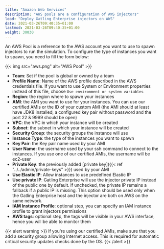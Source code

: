 ```yaml
---
title: "Amazon Web Services"
description: "AWS pools are a configuration of AWS injectors"
lead: "Deploy Gatling Enterprise injectors on AWS"
date: 2021-03-26T09:40:35+01:00
lastmod: 2021-03-26T09:40:35+01:00
weight: 30030
---
```


An AWS Pool is a reference to the AWS account you want to use to spawn injectors to run the simulation.
To configure the type of instances you want to spawn, you need to fill the form below:

{{< img src="aws.png" alt="AWS Pool" >}}

- **Team**: Set if the pool is global or owned by a team
- **Profile Name**: Name of the AWS profile described in the AWS credentials file. If you want to use System or Environment properties instead of this file, choose `Use environment or system variables`
- **Region**: the region where to spawn your instances
- **AMI**: the AMI you want to use for your instances. You can use our certified AMIs or the ID of your custom AMI (the AMI should at least have JDK8 installed, a configured key pair without password and the port 22 & 9999 should be open)
- **VPC**: the VPC in which your instance will be created
- **Subnet**: the subnet in which your instance will be created
- **Security Group**: the security groups the instance will use
- **Instance Type**: the type of the instances you want to spawn
- **Key Pair**: the Key pair name used by your AMI
- **User Name**: the username used by your ssh command to connect to the instances. If you use one of our certified AMIs, the username will be ec2-user
- **Private Key**: the previously added [private key]({{< ref "../../admin/private-keys" >}}) used by your AMI
- **Use Elastic IP**: Allow instances to use predefined Elastic IP
- **Use private IP**: Gatling Enterprise will use the injector private IP instead of the public one by default. If unchecked, the private IP remains a fallback if a public IP is missing. This option should be used only when the Gatling Enterprise host and the injector are both on AWS on the same network.
- **IAM Instance Profile**: optional step, you can specify an IAM instance profile to grant injectors permissions
- **AWS tags**: optional step, the tags will be visible in your AWS interface, hence you will be able to monitor them

{{< alert warning >}}
If you're using our certified AMIs, make sure that you add a security group allowing Internet access.
This is required for automatic critical security updates checks done by the OS.
{{< /alert >}}
